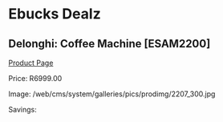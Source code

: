 
# Ebucks Dealz
## Delonghi: Coffee Machine [ESAM2200]
[Product Page](https://www.ebucks.com/web/shop/productSelected.do?prodId=357812058&catId=704984897)

Price: R6999.00

Image: /web/cms/system/galleries/pics/prodimg/2207_300.jpg

Savings: 


	